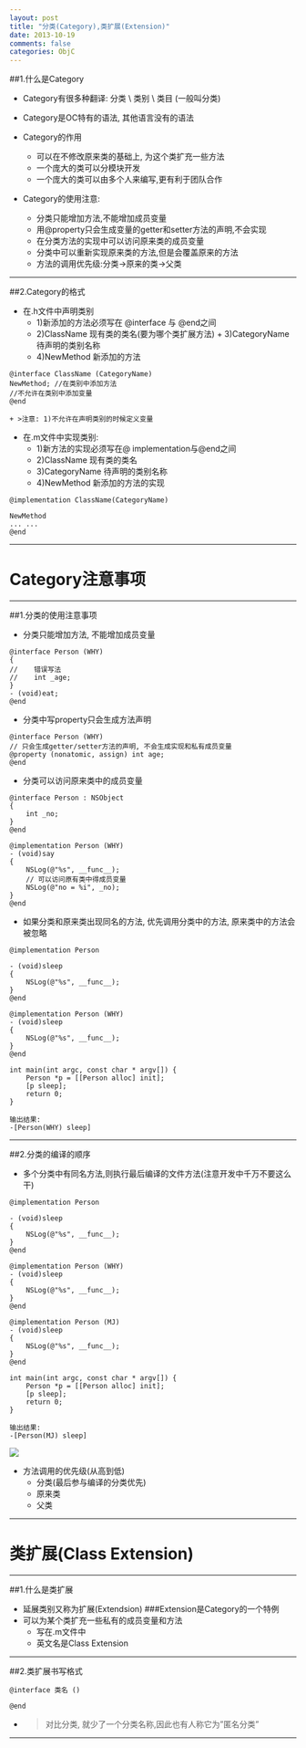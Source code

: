 ```yaml
---
layout: post
title: "分类(Category),类扩展(Extension)"
date: 2013-10-19
comments: false
categories: ObjC
---
```


##1.什么是Category
- Category有很多种翻译: 分类 \ 类别 \ 类目 (一般叫分类)

- Category是OC特有的语法, 其他语言没有的语法

- Category的作用
    + 可以在不修改原来类的基础上, 为这个类扩充一些方法
    + 一个庞大的类可以分模块开发
    + 一个庞大的类可以由多个人来编写,更有利于团队合作
- Category的使用注意:
    + 分类只能增加方法,不能增加成员变量
    + 用@property只会生成变量的getter和setter方法的声明,不会实现
    + 在分类方法的实现中可以访问原来类的成员变量
    + 分类中可以重新实现原来类的方法,但是会覆盖原来的方法
    + 方法的调用优先级:分类->原来的类->父类

---

##2.Category的格式
- 在.h文件中声明类别
    + 1)新添加的方法必须写在 @interface 与 @end之间
    + 2)ClassName 现有类的类名(要为哪个类扩展方法)            + 3)CategoryName 待声明的类别名称
    + 4)NewMethod 新添加的方法
```
@interface ClassName (CategoryName)
NewMethod; //在类别中添加方法
//不允许在类别中添加变量
@end
```
    + >注意: 1)不允许在声明类别的时候定义变量

- 在.m文件中实现类别:
    + 1)新方法的实现必须写在@ implementation与@end之间
    + 2)ClassName 现有类的类名
    + 3)CategoryName 待声明的类别名称
    + 4)NewMethod 新添加的方法的实现

```
@implementation ClassName(CategoryName)

NewMethod
... ...
@end
```

---
# Category注意事项

---

##1.分类的使用注意事项
- 分类只能增加方法, 不能增加成员变量

```
@interface Person (WHY)
{
//    错误写法
//    int _age;
}
- (void)eat;
@end
```

- 分类中写property只会生成方法声明

```
@interface Person (WHY)
// 只会生成getter/setter方法的声明, 不会生成实现和私有成员变量
@property (nonatomic, assign) int age;
@end
```

- 分类可以访问原来类中的成员变量

```
@interface Person : NSObject
{
    int _no;
}
@end

@implementation Person (WHY)
- (void)say
{
    NSLog(@"%s", __func__);
    // 可以访问原有类中得成员变量
    NSLog(@"no = %i", _no);
}
@end

```

- 如果分类和原来类出现同名的方法, 优先调用分类中的方法, 原来类中的方法会被忽略

```
@implementation Person

- (void)sleep
{
    NSLog(@"%s", __func__);
}
@end

@implementation Person (WHY)
- (void)sleep
{
    NSLog(@"%s", __func__);
}
@end

int main(int argc, const char * argv[]) {
    Person *p = [[Person alloc] init];
    [p sleep];
    return 0;
}

输出结果:
-[Person(WHY) sleep]

```
---

##2.分类的编译的顺序
- 多个分类中有同名方法,则执行最后编译的文件方法(注意开发中千万不要这么干)

```
@implementation Person

- (void)sleep
{
    NSLog(@"%s", __func__);
}
@end

@implementation Person (WHY)
- (void)sleep
{
    NSLog(@"%s", __func__);
}
@end

@implementation Person (MJ)
- (void)sleep
{
    NSLog(@"%s", __func__);
}
@end

int main(int argc, const char * argv[]) {
    Person *p = [[Person alloc] init];
    [p sleep];
    return 0;
}

输出结果:
-[Person(MJ) sleep]
```

![](http://7xj0kx.com1.z0.glb.clouddn.com/Snip20150625_10.png)


- 方法调用的优先级(从高到低)
    + 分类(最后参与编译的分类优先)
    + 原来类
    + 父类

---
# 类扩展(Class Extension)

---

##1.什么是类扩展
- 延展类别又称为扩展(Extendsion)
###Extension是Category的一个特例
- 可以为某个类扩充一些私有的成员变量和方法
    + 写在.m文件中
    + 英文名是Class Extension

---

##2.类扩展书写格式

```
@interface 类名 ()

@end

```

- > 对比分类, 就少了一个分类名称,因此也有人称它为”匿名分类”

---

